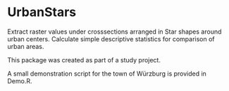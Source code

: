 # UrbanStars

Extract raster values under crosssections arranged in Star shapes around urban centers.
Calculate simple descriptive statistics for comparison of urban areas.



This package was created as part of a study project.

A small demonstration script for the town of Würzburg is provided in Demo.R.
